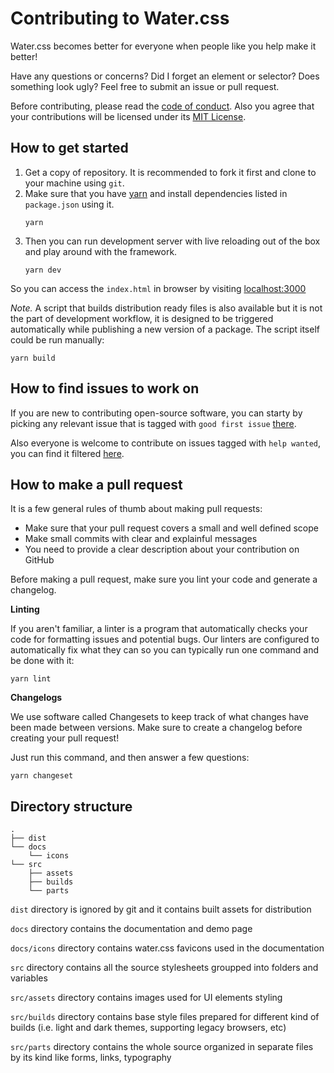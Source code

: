 # Contributing to Water.css

Water.css becomes better for everyone when people like you help make it better!

Have any questions or concerns? Did I forget an element or selector? Does something look ugly? Feel free to submit an issue or pull request.

Before contributing, please read the [code of conduct](CODE_OF_CONDUCT.md). Also you agree that your contributions will be licensed under its [MIT License](../LICENSE.md).

## How to get started

1. Get a copy of repository. It is recommended to fork it first and clone to your machine using `git`.
2. Make sure that you have [yarn](https://yarnpkg.com) and install dependencies listed in `package.json` using it.
    ```
    yarn
    ```
3. Then you can run development server with live reloading out of the box and play around with the framework.
    ```
    yarn dev
    ```

So you can access the `index.html` in browser by visiting [localhost:3000](http://localhost:3000/)

*Note.* A script that builds distribution ready files is also available but it is not the part of development workflow, it is designed to be triggered automatically while publishing a new version of a package. The script itself could be run manually:

```
yarn build
```

## How to find issues to work on

If you are new to contributing open-source software, you can starty by picking any relevant issue that is tagged with `good first issue` [there](
https://github.com/kognise/water.css/contribute).

Also everyone is welcome to contribute on issues tagged with `help wanted`, you can find it filtered [here](https://github.com/kognise/water.css/issues?q=is%3Aopen+is%3Aissue+label%3A%22help+wanted%22).


## How to make a pull request

It is a few general rules of thumb about making pull requests:

- Make sure that your pull request covers a small and well defined scope
- Make small commits with clear and explainful messages
- You need to provide a clear description about your contribution on GitHub

Before making a pull request, make sure you lint your code and generate a changelog.

**Linting**

If you aren't familiar, a linter is a program that automatically checks your code for formatting issues and potential bugs. Our linters are configured to automatically fix what they can so you can typically run one command and be done with it:

```
yarn lint
```

**Changelogs**

We use software called Changesets to keep track of what changes have been made between versions. Make sure to create a changelog before creating your pull request!

Just run this command, and then answer a few questions:

```
yarn changeset
```

## Directory structure

```
.
├── dist
└── docs
    └── icons
└── src
    ├── assets
    ├── builds
    └── parts
```

`dist` directory is ignored by git and it contains built assets for distribution

`docs` directory contains the documentation and demo page

`docs/icons` directory contains water.css favicons used in the documentation

`src` directory contains all the source stylesheets groupped into folders and variables

`src/assets` directory contains images used for UI elements styling

`src/builds` directory contains base style files prepared for different kind of builds (i.e. light and dark themes, supporting legacy browsers, etc)

`src/parts` directory contains the whole source organized in separate files by its kind like forms, links, typography